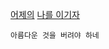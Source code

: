 [어제의](https://www.goodjunha.com) [나를 이기자](https://jjunhaa0211.github.io/Developer_Jun/)

```언니네 이발관
아름다운 것을 버려야 하네
```
